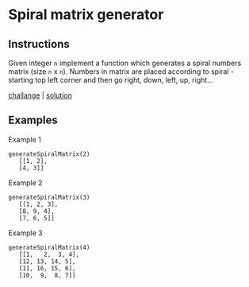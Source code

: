 # Spiral matrix generator

## Instructions

Given integer `n` implement a function which generates a spiral numbers matrix (size `n` x `n`). Numbers in matrix are
placed according to spiral - starting top left corner and then go right, down, left, up, right...

[challange](challange.kt) | [solution](solution.kt)

## Examples

Example 1

```
generateSpiralMatrix(2)
   [[1, 2],
   [4, 3]]
```

Example 2

```
generateSpiralMatrix(3)
   [[1, 2, 3],
   [8, 9, 4],
   [7, 6, 5]]
```

Example 3

```
generateSpiralMatrix(4)
   [[1,   2,  3, 4],
   [12, 13, 14, 5],
   [11, 16, 15, 6],
   [10,  9,  8, 7]]
```

